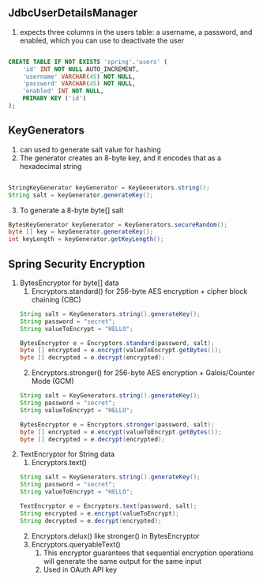 ## JdbcUserDetailsManager
1. expects three columns in the users table: a username, a password, and enabled, which you can use to deactivate the user

```sql

CREATE TABLE IF NOT EXISTS 'spring'.'users' (
    'id' INT NOT NULL AUTO_INCREMENT,
    'username' VARCHAR(45) NOT NULL,
    'password' VARCHAR(45) NOT NULL,
    'enabled' INT NOT NULL,
    PRIMARY KEY ('id')
);

```
## KeyGenerators
1. can used to generate salt value for hashing 
2. The generator creates an 8-byte key, and it encodes that as a hexadecimal string
``` java

StringKeyGenerator keyGenerator = KeyGenerators.string();
String salt = keyGenerator.generateKey();

```
3. To generate a 8-byte byte[] salt
``` java
BytesKeyGenerator keyGenerator = KeyGenerators.secureRandom();
byte [] key = keyGenerator.generateKey();
int keyLength = keyGenerator.getKeyLength();
```

## Spring Security Encryption
1. BytesEncryptor for byte[] data
    1. Encryptors.standard() for 256-byte AES encryption + cipher block chaining (CBC)
    ``` java
    String salt = KeyGenerators.string().generateKey();
    String password = "secret";
    String valueToEncrypt = "HELLO";

    BytesEncryptor e = Encryptors.standard(password, salt);
    byte [] encrypted = e.encrypt(valueToEncrypt.getBytes());
    byte [] decrypted = e.decrypt(encrypted);
    ```
    2. Encryptors.stronger() for 256-byte AES encryption + Galois/Counter Mode (GCM)
    ``` java
    String salt = KeyGenerators.string().generateKey();
    String password = "secret";
    String valueToEncrypt = "HELLO";

    BytesEncryptor e = Encryptors.stronger(password, salt);
    byte [] encrypted = e.encrypt(valueToEncrypt.getBytes());
    byte [] decrypted = e.decrypt(encrypted);
    ```
3. TextEncryptor for String data
    1.   Encryptors.text()
    ```java
    String salt = KeyGenerators.string().generateKey();
    String password = "secret";
    String valueToEncrypt = "HELLO";
    
    TextEncryptor e = Encryptors.text(password, salt);
    String encrypted = e.encrypt(valueToEncrypt);
    String decrypted = e.decrypt(encrypted);
    ```
    2.   Encryptors.delux() like stronger() in BytesEncryptor
    3.   Encryptors.queryableText()
            1.   This encryptor guarantees that sequential encryption operations will generate the same output for the same input
            2.   Used in OAuth API key


